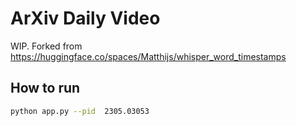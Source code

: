 # ArXiv Daily Video

WIP. Forked from https://huggingface.co/spaces/Matthijs/whisper_word_timestamps

## How to run

```bash
python app.py --pid  2305.03053 
```